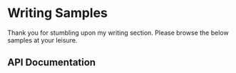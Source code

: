# Writing Samples
Thank you for stumbling upon my writing section. Please browse the below samples at your leisure.

## API Documentation
